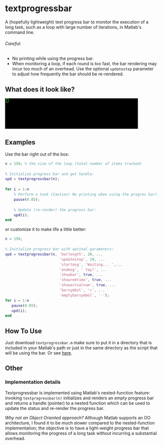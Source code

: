 # textprogressbar
A (hopefully lightweight) text progress bar to monitor the execution of a long task,
such as a loop with large number of iterations, in Matlab's command line.

###### Careful:
* No printing while using the progress bar.
* When monitoring a loop, if each round is too fast, the bar rendering may incur too much of an overhead. Use the optional `updatestep` parameter to adjust how frequently the bar should be re-rendered.

What does it look like?
-----------------------
![Where is my demo gif?](demo.gif)


Examples
--------
Use the bar right out of the box:
```matlab
n = 150; % the size of the loop (total number of items tracked)

% Initialize progress bar and get handle:
upd = textprogressbar(n);

for i = 1:n
    % Perform a task (Caution! No printing when using the progres bar):
    pause(0.05);
    
    % Update (re-render) the progress bar:
    upd(i);
end
```

or customize it to make life a little better:
```matlab
n = 150;

% Initialize progress bar with optinal parameters:
upd = textprogressbar(n, 'barlength', 20, ...
                         'updatestep', 10, ...
                         'startmsg', 'Waiting... ',...
                         'endmsg', ' Yay!', ...
                         'showbar', true, ...
                         'showremtime', true, ...
                         'showactualnum', true, ...
                         'barsymbol', '+', ...
                         'emptybarsymbol', '-');
for i = 1:n
   pause(0.05);
   upd(i);
end
```

How To Use
----------

Just download `textprogressbar.m` make sure to put it in a directory that is included in your Matlab's path or just in the same directory as the script that will be using the bar. Or see [here](http://www.mathworks.com/help/matlab/ref/addpath.html?requestedDomain=www.mathworks.com).


Other
-----

### Implementation details
Textprogressbar is implemented using Matlab's nested-function feature: invoking `textprogressbar(n)` initializes and renders an empty progress bar and returns a handle (pointer) to a nested function which can be used to update the status and re-render the progress bar.

_Why not an Object Oriented approach?_ Although Matlab supports an OO architecture, I found it to be much slower compared to the nested-function implementation; the objective is to have a light-weight progress bar that allows monitoring the progress of a long task without incurring a substantial overhead.